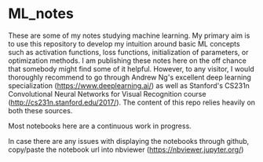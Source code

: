 # ML_notes

These are some of my notes studying machine learning. My primary aim is to use this repository to develop my intuition around basic ML concepts such as activation functions, loss functions, initialization of parameters, or optimization methods. I am publishing these notes here on the off chance that somebody might find some of it helpful. However, to any visitor, I would thoroughly recommend to go through Andrew Ng's excellent deep learning specialization (https://www.deeplearning.ai/) as well as Stanford's CS231n Convolutional Neural Networks for Visual Recognition course (http://cs231n.stanford.edu/2017/). The content of this repo relies heavily on both these sources. 

Most notebooks here are a continuous work in progress.

In case there are any issues with displaying the notebooks through github, copy/paste the notebook url into nbviewer (https://nbviewer.jupyter.org/)
